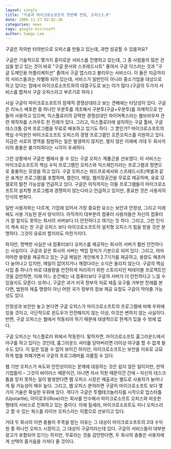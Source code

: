 ```yaml
---
layout: single
title: "구글과 마이크로소프트의 첫번째 전쟁, 오피스2.0"
date: 2006-11-27 02:02:38
categories: news
tags: google microsoft
author: Samgu Lee
---
```


구글은 자의반 타의반으로 오피스를 만들고 있는데, 과연 성공할 수 있을까요?

구글은 기술적으로 몇가지 흥미로운 서비스를 진행하고 있는데, 그 중 사람들의 많은 관심을 받고 있는 것이 바로 "구글 문서와 스프레드시트" 줄여서 구글 닥스라는 것과 "구글 도메인용 어플리케이션" 줄여서 구글 앱스라고 불리우는 서비스다. 이 둘은 지금까지의 서비스들과는 차별화 되어 있는데, 서비스가 일반인이 아니라 중소기업을 대상으로 하고 있다는 점에서 마이크로소프트와의 대결구도로 보는 이가 많다.(구글의 두가지 서비스를 합쳐서 구글 오피스라고 부르기로 하자.)

사실 구글이 마이크로소프트의 잠재적 경쟁상대라고 보는 견해에는 타당성이 있다. 구글은 리눅스 배포판 중 하나인 우분투를 개조해서 구분투(구글+우분투)를 자체적으로 만들어 사용하고 있으며, 익스플로러의 강력한 경쟁상대인 파이어폭스라는 웹브라우져 관련 제작자를 스카우트 한 전례가 있다. 그리고, 익스플로러에 설치하는 구글 툴바, 구글 데스크톱 검색 프로그램을 무료로 배포하고 있기도 하다. 그 뿐인가? 마이크로소프트의 핵심 수익원인 마이크로소프트 오피스의 경쟁 프로그램인 오픈오피스를 지원하고 있다. 지금은 서로의 영역을 침범하는 일은 발생하지 않지만, 멀지 않은 미래에 거대 두 회사끼리의 충돌은 불가피하다는 시각이 우세하다.

그런 상황에서 구글은 웹에서 쓸 수 있는 구글 오피스 제품군을 선보였다. 이 서비스는 마이크로소프트의 핵심 수익 프로그램인 오피스와 익스체인지라는 프로그램과 정면으로 충돌하는 모양을 하고 있다. 구글 오피스는 워드프로세서와 스프레드시트(엑셀과 같은 표계산 프로그램)를 포함하며, 캘린더, 메일, 웹저장공간을 무료로 제공하며, 유료 모델로의 발전 가능성을 언급하고 있다. 구글은 아직까지는 이들 프로그램들이 마이크로소프트의 설치형 프로그램과 경쟁하지 않는다라고 언급하고 있지만, 중요한 것은 사용자의 인식의 변화다.

일반 사용자와는 다르게, 기업에 있어서 가장 중요한 요소는 보안과 안정성, 그리고 미래에도 사용 가능한 문서 양식이다. 아직까지 대부분의 컴퓨터 사용자들은 자신의 컴퓨터가 잘 알지도 못하는 회사의 서버보다 더 안전하다고 여기는 듯 하다. 그리고, 그런 인식이 계속 되는 한 구글 오피스 보다 마이크로소프트의 설치형 오피스가 힘을 받을 것은 분명하다. 그것이 유료라 할지라도 마찬가지다.

하지만, 명백한 사실은 내 컴퓨터보다 오피스를 제공하는 회사의 서버가 훨씬 안전하다는 사실이다. 구글과 같은 회사의 서버는 백업 장치가 기본으로 되어 있다. 그리고, 어마어마한 용량을 제공하고 있는 구글 메일은 개인에게 2.7기가를 제공하고, 용량도 매초마다 늘어나고 있지만, 메일이 없어지거나 깨졌다라는 소식은 들리지 않는다. 구글의 핵심 사업 중 하나가 바로 대용량을 안전하게 처리하기 위한 스토리지인 빅테이블 프로젝트인 것을 감안하면, 미래 어느 순간에는 내 컴퓨터보다 구글의 서버가 더 안전하다고 느낄 수 있을지도 모른다. 또하나, 구글은 과거 미국 정부의 자료 제출 요구를 거부한 전례를 본다면, 법원의 제출 명령이 아닌 어떤 국가 정부의 정보 제공 요청도 구글이 막아줄 가능성도 있다.

안정성과 보안만 놓고 본다면 구글 오피스가 마이크로소프트의 프로그램에 비해 우위에 있을 것이고, 극단적으로 윈도우가 안전해지지 않는 이상, 이것은 변하지 않는 사실이다. 반면, 구글 오피스는 웹에서 작동되야 하기 때문에 태생적으로 한계가 있을 수 밖에 없다.

구글 오피스는 익스플로러 위에서 작동한다. 말하자면, 마이크로소프트 홈그라운드에서 야구를 하고 있다는 것인데, 홈그라운드 셔터를 닫아버리면 더이상 야구를 할 수 없게 될 수도 있다. 이 일은 있을 수 없어 보이긴 하지만, 마이크로소프트는 보안을 이유로 교묘하게 법을 피해가면서 구글의 프로그래머를 괴롭힐 수 있다.

웹 기반 오피스가 속도와 안전성이라는 문제에 대응하는 것은 쉽지 않은 일이지만, 만약 기업들이 – 그것이 바이러스 때문이건, 아니면 자사 직원 때문이건 간에 – 자신의 데스크톱을 믿지 못하는 일이 발생한다면 웹 오피스 시장은 매출과는 별도로 사용자가 늘어나게 될 가능성이 매우 높다. 그리고, 웹 오피스 분야라면 구글이 마이크로소프트 보다 몇가지 기술은 확실한 우위에 있다. 게다가 구글은 투웹테크놀러지를 시작으로 업스타틀(Upstartle), 아이로우(iRow)라는 회사를 인수해서 마이크로소프트 오피스와 비슷한 형태의 서비스로 진화하고 있는 중이다. 이에 질세라, 마이크로소프트도 미니 오피스라고 할 수 있는 웍스를 라이브 오피스라는 이름으로 선보이고 있다.

거대 두 회사의 이번 충돌이 주목을 받는 이유는 그 대상이 마이크로소프트의 2대 수익원 중 하나인 오피스 시장이고, 그 대상이 구글이라는데 있다. 구글의 서비스들이 대부분 광고가 포함되어 있기는 하지만, 무료라는 것을 감안한다면, 두 회사의 충돌은 사용자에게 선택의 즐거움을 가져다 줄 것이다.
